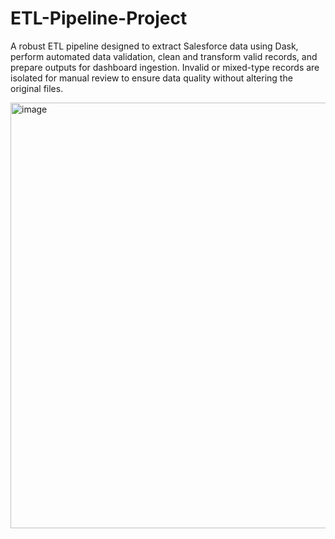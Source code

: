 # ETL-Pipeline-Project
A robust ETL pipeline designed to extract Salesforce data using Dask, perform automated data validation, clean and transform valid records, and prepare outputs for dashboard ingestion. Invalid or mixed-type records are isolated for manual review to ensure data quality without altering the original files.

<img width="1663" height="681" alt="image" src="https://github.com/user-attachments/assets/2fbd6be0-e32d-428d-8353-c0b43850a979" />


